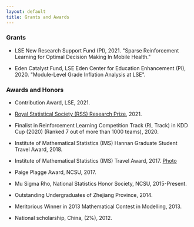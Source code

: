 ```yaml
---
layout: default
title: Grants and Awards
---
```


### Grants

* LSE New Research Support Fund (PI), 2021. "Sparse Reinforcement Learning for Optimal Decision Making In Mobile Health."

* Eden Catalyst Fund, LSE Eden Center for Education Enhancement (PI), 2020. "Module-Level Grade Inflation Analysis at LSE".

### Awards and Honors

* Contribution Award, LSE, 2021. 

* [Royal Statistical Society (RSS) Research Prize](https://rss.org.uk/news-publication/news-publications/2021/general-news/announcing-our-honours-recipients-for-2021/), 2021.

* Finalist in Reinforcement Learning Competition Track (RL Track) in KDD Cup (2020) (Ranked 7 out of more than 1000 teams), 2020.

* Institute of Mathematical Statistics (IMS) Hannan Graduate Student Travel Award, 2018.

* Institute of Mathematical Statistics (IMS) Travel Award, 2017. [Photo](https://imstat.org/2017/11/16/ims-travel-awards-apply-now/)

* Paige Plagge Award, NCSU, 2017.

* Mu Sigma Rho, National Statistics Honor Society, NCSU, 2015-Present.

* Outstanding Undergraduates of Zhejiang Province, 2014.

* Meritorious Winner in 2013 Mathematical Contest in Modelling, 2013.

* National scholarship, China, (2%), 2012.
